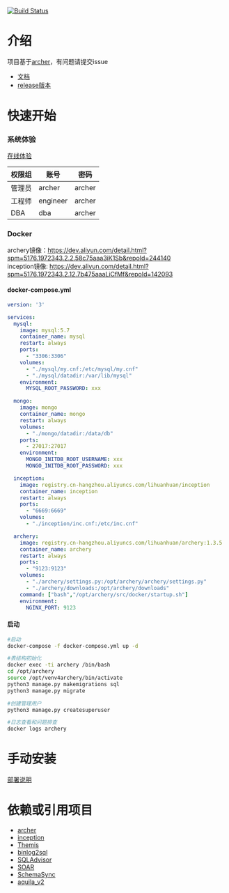 [![Build Status](https://travis-ci.org/hhyo/archery.svg?branch=master)](https://travis-ci.org/hhyo/archery)

介绍
============
项目基于[archer](https://github.com/jly8866/archer)，有问题请提交issue
- [文档](https://github.com/hhyo/archery/wiki)
- [release版本](https://github.com/hhyo/archery/releases/)

快速开始
===============
### 系统体验
[在线体验](http://13.251.244.118/) 
  
|  权限组 | 账号 | 密码 |
| --- | --- | --- |
|  管理员| archer | archer |
|  工程师| engineer | archer |
|  DBA| dba | archer |

### Docker
archery镜像：https://dev.aliyun.com/detail.html?spm=5176.1972343.2.2.58c75aaa3iK1Sb&repoId=244140    
inception镜像: https://dev.aliyun.com/detail.html?spm=5176.1972343.2.12.7b475aaaLiCfMf&repoId=142093

#### docker-compose.yml

```yaml
version: '3'

services:
  mysql:
    image: mysql:5.7
    container_name: mysql
    restart: always
    ports:
      - "3306:3306"
    volumes:
      - "./mysql/my.cnf:/etc/mysql/my.cnf"
      - "./mysql/datadir:/var/lib/mysql"
    environment:
      MYSQL_ROOT_PASSWORD: xxx

  mongo:
    image: mongo
    container_name: mongo
    restart: always
    volumes:
      - "./mongo/datadir:/data/db"
    ports:
      - 27017:27017
    environment:
      MONGO_INITDB_ROOT_USERNAME: xxx
      MONGO_INITDB_ROOT_PASSWORD: xxx

  inception:
    image: registry.cn-hangzhou.aliyuncs.com/lihuanhuan/inception
    container_name: inception
    restart: always
    ports:
      - "6669:6669"
    volumes:
      - "./inception/inc.cnf:/etc/inc.cnf"

  archery:
    image: registry.cn-hangzhou.aliyuncs.com/lihuanhuan/archery:1.3.5
    container_name: archery
    restart: always
    ports:
      - "9123:9123"
    volumes:
      - "./archery/settings.py:/opt/archery/archery/settings.py"
      - "./archery/downloads:/opt/archery/downloads"
    command: ["bash","/opt/archery/src/docker/startup.sh"]
    environment:
      NGINX_PORT: 9123

```

#### 启动

```bash
#启动
docker-compose -f docker-compose.yml up -d

#表结构初始化
docker exec -ti archery /bin/bash
cd /opt/archery
source /opt/venv4archery/bin/activate
python3 manage.py makemigrations sql  
python3 manage.py migrate 

#创建管理用户
python3 manage.py createsuperuser

#日志查看和问题排查
docker logs archery
```

手动安装
===============
[部署说明](https://github.com/hhyo/archery/wiki/%E9%83%A8%E7%BD%B2)

依赖或引用项目
===============
- [archer](https://github.com/jly8866/archer)
- [inception](https://github.com/hhyo/inception)
- [Themis](https://github.com/CreditEaseDBA/Themis)
- [binlog2sql](https://github.com/danfengcao/binlog2sql)
- [SQLAdvisor](https://github.com/Meituan-Dianping/SQLAdvisor)
- [SOAR](https://github.com/XiaoMi/soar)
- [SchemaSync](https://github.com/seanlook/SchemaSync)
- [aquila_v2](https://github.com/thinkdb/aquila_v2)
